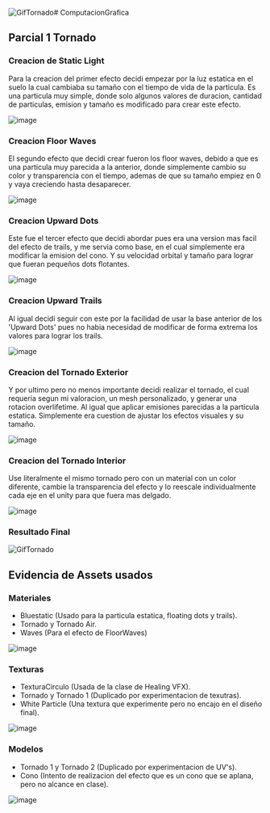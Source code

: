 ![GifTornado](https://github.com/user-attachments/assets/3a067e62-c054-4232-9dd2-16725bafa43f)# ComputacionGrafica

## Parcial 1 Tornado
### Creacion de Static Light
Para la creacion del primer efecto decidi empezar por la luz estatica en el suelo la cual cambiaba su tamaño con el tiempo de vida de la particula. Es una particula muy simple, donde solo algunos valores de duracion, cantidad de particulas, emision y tamaño es modificado para crear este efecto.

![image](https://github.com/user-attachments/assets/4e40bbf2-cbf5-4ed1-8ea8-b908664a8b77)

### Creacion Floor Waves
El segundo efecto que decidi crear fueron los floor waves, debido a que es una particula muy parecida a la anterior, donde simplemente cambio su color y transparencia con el tiempo, ademas de que su tamaño empiez en 0 y vaya creciendo hasta desaparecer.

![image](https://github.com/user-attachments/assets/ebfd666b-818f-491b-ad04-45fe946c1ad7)

### Creacion Upward Dots
Este fue el tercer efecto que decidi abordar pues era una version mas facil del efecto de trails, y me servia como base, en el cual simplemente era modificar la emision del cono. Y su velocidad orbital y tamaño para lograr que fueran pequeños dots flotantes.

![image](https://github.com/user-attachments/assets/7fd2d0d6-ade8-4091-9371-d393424618ae)

### Creacion Upward Trails
Al igual decidi seguir con este por la facilidad de usar la base anterior de los 'Upward Dots' pues no habia necesidad de modificar de forma extrema los valores para lograr los trails. 

![image](https://github.com/user-attachments/assets/b2978a4b-5bf0-4092-a468-13b054543c06)

### Creacion del Tornado Exterior
Y por ultimo pero no menos importante decidi realizar el tornado, el cual requeria segun mi valoracion, un mesh personalizado, y generar una rotacion overlifetime. Al igual que aplicar emisiones parecidas 
a la particula estatica. Simplemente era cuestion de ajustar los efectos visuales y su tamaño.

![image](https://github.com/user-attachments/assets/96cdedb2-9994-41e2-ac40-ec552a04f1f0)

### Creacion del Tornado Interior
Use literalmente el mismo tornado pero con un material con un color diferente, cambie la transparencia del efecto y lo reescale individualmente cada eje en el unity para que fuera mas delgado.

![image](https://github.com/user-attachments/assets/2614df9d-8448-4031-a78f-e6ec2346ff1f)

### Resultado Final

![GifTornado](https://github.com/user-attachments/assets/b212bc4b-d6f6-471a-8759-24f6d406574d)

## Evidencia de Assets usados
### Materiales
- Bluestatic (Usado para la particula estatica, floating dots y trails).
- Tornado y Tornado Air.
- Waves (Para el efecto de FloorWaves)

![image](https://github.com/user-attachments/assets/ca5da16e-d53e-4e8e-9743-103c9f50cf44)

### Texturas
- TexturaCirculo (Usada de la clase de Healing VFX).
- Tornado y Tornado 1 (Duplicado por experimentacion de texutras).
- White Particle (Una textura que experimente pero no encajo en el diseño final).

![image](https://github.com/user-attachments/assets/385402ee-cd16-447d-8a3f-c49c8b32811d)

### Modelos 
- Tornado 1 y Tornado 2 (Duplicado por experimentacion de UV's).
- Cono (Intento de realizacion del efecto que es un cono que se aplana, pero no alcance en clase).

![image](https://github.com/user-attachments/assets/364a3708-957c-441f-9eb2-05b8f2509bd2)








